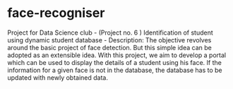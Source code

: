 # face-recogniser
Project for Data Science club - (Project no. 6 )                                                                                          Identification of student using dynamic student database - Description: The objective revolves around the basic project of face detection. But this simple idea can be adopted as an extensible idea. With this project, we aim to develop a portal which can be used to display the details of a student using his face. If the information for a given face is not in the database, the database has to be updated with newly obtained data.
